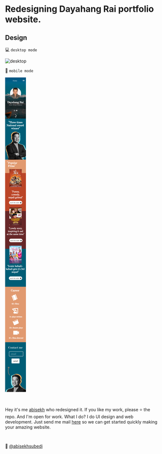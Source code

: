 # Redesigning Dayahang Rai portfolio website.

## Design 
💻 `desktop mode`

![desktop](/readme-assets/desktop.png)

📱 `mobile mode`

![mobile](readme-assets/phone.png)


<br>

Hey it's me [abisekh](https://github.com/abisekhsubedi) who redesigned it. If you like my work, please ⭐ the repo. And I'm open for work. What I do? I do UI design and web development. Just send me mail <a href="mailto:abisekhsubedi8765@gmail.com">here</a> so we can get started quickly making your amazing website.

<br>

🎨 [@abisekhsubedi](https://abisekhsubedi.github.io)


<!-- 
font-family: 
base: montaga 18px
heading : modern no 20
link: roboto

 -->